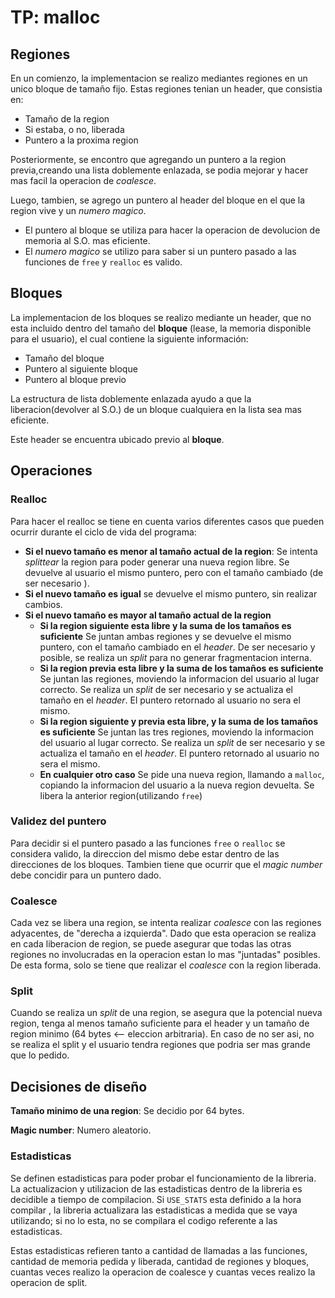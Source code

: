 # TP: malloc

## Regiones
En un comienzo, la implementacion se realizo mediantes regiones en un unico bloque de tamaño fijo. Estas regiones tenian un header, que consistia en:
- Tamaño de la region
- Si estaba, o no, liberada
- Puntero a la proxima region

Posteriormente, se encontro que agregando un puntero a la region previa,creando una lista doblemente enlazada, se podia mejorar y hacer mas facil la operacion de *coalesce*.

Luego, tambien, se agrego un puntero al header del bloque en el que la region vive y un *numero magico*. 
- El puntero al bloque se utiliza para hacer la operacion de devolucion de memoria al S.O. mas eficiente. 
- El *numero magico* se utilizo para saber si un puntero pasado a las funciones de `free` y `realloc` es valido. 

## Bloques
La implementacion de los bloques se realizo mediante un header, que no esta incluido dentro del tamaño del **bloque** (lease, la memoria disponible para el usuario), el cual contiene la siguiente información:
- Tamaño del bloque
- Puntero al siguiente bloque
- Puntero al bloque previo

La estructura de lista doblemente enlazada ayudo a que la liberacion(devolver al S.O.) de un bloque cualquiera en la lista sea mas eficiente.

Este header se encuentra ubicado previo al **bloque**.

## Operaciones

### Realloc

Para hacer el realloc se tiene en cuenta varios diferentes casos que pueden ocurrir durante el ciclo de vida del programa:

- **Si el nuevo tamaño es menor al tamaño actual de la region**: Se intenta *splittear* la region para poder generar una nueva region libre. Se devuelve al usuario el mismo puntero, pero con el tamaño cambiado (de ser necesario ).
- **Si el nuevo tamaño es igual** se devuelve el mismo puntero, sin realizar cambios. 
- **Si el nuevo tamaño es mayor al tamaño actual de la region**
    - **Si la region siguiente esta libre y la suma de los tamaños es suficiente** Se juntan ambas regiones y se devuelve el mismo puntero, con el tamaño cambiado en el *header*. De ser necesario y posible, se realiza un *split* para no generar fragmentacion interna.
    - **Si la region previa esta libre y la suma de los tamaños es suficiente** Se juntan las regiones, moviendo la informacion del usuario al lugar correcto. Se realiza un *split* de ser necesario y se actualiza el tamaño en el *header*. El puntero retornado al usuario no sera el mismo.
    - **Si la region siguiente y previa esta libre, y la suma de los tamaños es suficiente** Se juntan las tres regiones, moviendo la informacion del usuario al lugar correcto. Se realiza un *split* de ser necesario y se actualiza el tamaño en el *header*. El puntero retornado al usuario no sera el mismo.
    - **En cualquier otro caso** Se pide una nueva region, llamando a `malloc`, copiando la informacion del usuario a la nueva region devuelta. Se libera la anterior region(utilizando `free`)
### Validez del puntero 

Para decidir si el puntero pasado a las funciones `free` o `realloc` se considera valido, la direccion del mismo debe estar dentro de las direcciones de los bloques. Tambien tiene que ocurrir que el *magic number* debe concidir para un puntero dado. 

### Coalesce

Cada vez se libera una region, se intenta realizar *coalesce* con las regiones adyacentes, de "derecha a izquierda". Dado que esta operacion se realiza en cada liberacion de region, se puede asegurar que todas las otras regiones no involucradas en la operacion estan lo mas "juntadas" posibles. De esta forma, solo se tiene que realizar el *coalesce* con la region liberada. 

### Split

Cuando se realiza un *split* de una region, se asegura que la potencial nueva region, tenga al menos tamaño suficiente para el header y un tamaño de region minimo (64 bytes <-- eleccion arbitraria). En caso de no ser asi, no se realiza el split y el usuario tendra regiones que podria ser mas grande que lo pedido.

## Decisiones de diseño

**Tamaño minimo de una region**: Se decidio por 64 bytes.

**Magic number**: Numero aleatorio.

### **Estadisticas**

Se definen estadisticas para poder probar el funcionamiento de la libreria. La actualizacion y utilizacion de las estadisticas dentro de la libreria es decidible a tiempo de compilacion. Si `USE_STATS` esta definido a la hora compilar , la libreria actualizara las estadisticas a medida que se vaya utilizando; si no lo esta, no se compilara el codigo referente a las estadisticas. 

Estas estadisticas refieren tanto a cantidad de llamadas a las funciones, cantidad de memoria pedida y liberada, cantidad de regiones y bloques, cuantas veces realizo la operacion de coalesce y cuantas veces realizo la operacion de split. 